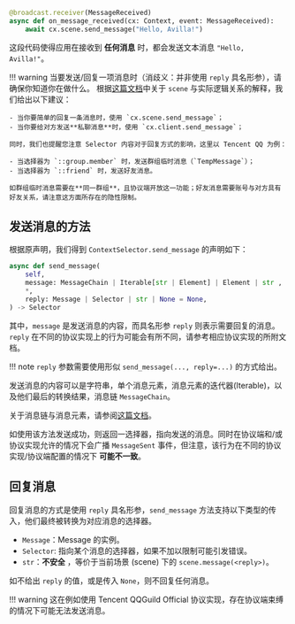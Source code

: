 ```python
@broadcast.receiver(MessageReceived)
async def on_message_received(cx: Context, event: MessageReceived):
    await cx.scene.send_message("Hello, Avilla!")
```

这段代码使得应用在接收到 **任何消息** 时，都会发送文本消息 `"Hello, Avilla!"`。

!!! warning
    当要发送/回复一项消息时（消歧义：并非使用 `reply` 具名形参），请确保你知道你在做什么。
    根据[这篇文档](avilla/basic/hello-avilla/message-and-event.md)中关于 `scene` 与实际逻辑关系的解释，我们给出以下建议：

    - 当你要简单的回复一条消息时，使用 `cx.scene.send_message`；
    - 当你要给对方发送**私聊消息**时，使用 `cx.client.send_message`；
  
    同时，我们也提醒您注意 Selector 内容对于回复方式的影响，这里以 Tencent QQ 为例：

    - 当选择器为 `::group.member` 时，发送群组临时消息（`TempMessage`）；
    - 当选择器为 `::friend` 时，发送好友消息。

    如群组临时消息需要在**同一群组**，且协议端开放这一功能；好友消息需要账号与对方具有好友关系，请注意这方面所存在的隐性限制。

## 发送消息的方法

根据原声明，我们得到 `ContextSelector.send_message` 的声明如下：

```python
async def send_message(
    self,
    message: MessageChain | Iterable[str | Element] | Element | str ,
    *,
    reply: Message | Selector | str | None = None,
) -> Selector
```

其中，`message` 是发送消息的内容，而具名形参 `reply` 则表示需要回复的消息。
`reply` 在不同的协议实现上的行为可能会有所不同，请参考相应协议实现的所附文档。

!!! note
    `reply` 参数需要使用形似 `send_message(..., reply=...)` 的方式给出。

发送消息的内容可以是字符串，单个消息元素，消息元素的迭代器(Iterable)，以及他们最后的转换结果，消息链 `MessageChain`。

关于消息链与消息元素，请参阅[这篇文档](/avilla/basic/message/chain-and-element)。

如使用该方法发送成功，则返回一选择器，指向发送的消息。同时在协议端和/或协议实现允许的情况下会广播 `MessageSent` 事件，但注意，该行为在不同的协议实现/协议端配置的情况下 **可能不一致**。

## 回复消息

回复消息的方式是使用 `reply` 具名形参，`send_message` 方法支持以下类型的传入，他们最终被转换为对应消息的选择器。

- `Message`：Message 的实例。
- `Selector`: 指向某个消息的选择器，如果不加以限制可能引发错误。
- `str`：**不安全** ，等价于当前场景 (scene) 下的 `scene.message(<reply>)`。

如不给出 `reply` 的值，或是传入 `None`，则不回复任何消息。

!!! warning
    这在例如使用 Tencent QQGuild Official 协议实现，存在协议端束缚的情况下可能无法发送消息。
